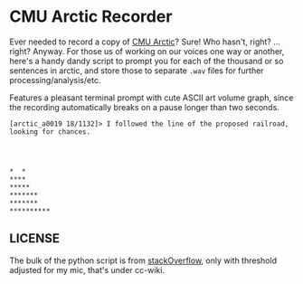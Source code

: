 # CMU Arctic Recorder

Ever needed to record a copy of [CMU Arctic](http://festvox.org/cmu_arctic/)? 
Sure! Who hasn't, right? ... right? Anyway. For those us of working on our
voices one way or another, here's a handy dandy script to prompt you for
each of the thousand or so sentences in arctic, and store those to
separate `.wav` files for further processing/analysis/etc.

Features a pleasant terminal prompt with cute ASCII art volume graph, since the
recording automatically breaks on a pause longer than two seconds.

```console
[arctic_a0019 18/1132]> I followed the line of the proposed railroad, looking for chances.




*  *      
****      
*****     
*******   
*******   
**********
```

## LICENSE

The bulk of the python script is from
[stackOverflow](http://stackoverflow.com/a/16385946), only with threshold
adjusted for my mic, that's under cc-wiki.
